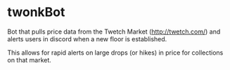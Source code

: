 # twonkBot
Bot that pulls price data from the Twetch Market (http://twetch.com/) and alerts users in discord when a new floor is established. 

This allows for rapid alerts on large drops (or hikes) in price for collections on that market. 


